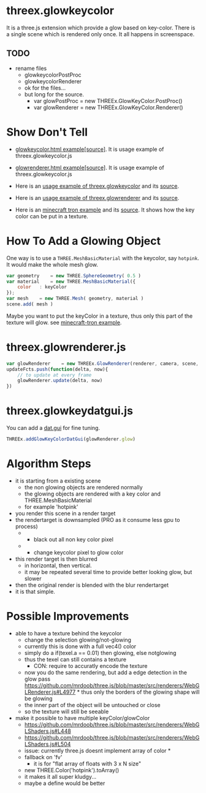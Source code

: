 threex.glowkeycolor
===================

It is a three.js extension which provide a glow based on key-color.
There is a single scene which is rendered only once.
It all happens in screenspace.

## TODO
* rename files
  * glowkeycolorPostProc
  * glowkeycolorRenderer
  * ok for the files...
  * but long for the source.
    * var glowPostProc  = new THREEx.GlowKeyColor.PostProc()
    * var glowRenderer  = new THREEx.GlowKeyColor.Renderer()

Show Don't Tell
===============
* [glowkeycolor.html example](http://jeromeetienne.github.io/threex.glowkeycolor/examples/glowkeycolor.html)[\[source\]](https://github.com/jeromeetienne/threex.glowkeycolor/blob/master/examples/glowkeycolor.html).
It is usage example of threex.glowkeycolor.js
* [glowrenderer.html example](http://jeromeetienne.github.io/threex.glowkeycolor/examples/glowrenderer.html)[\[source\]](https://github.com/jeromeetienne/threex.glowkeycolor/blob/master/examples/glowrenderer.html).
It is usage example of threex.glowkeycolor.js

* Here is an [usage example of threex.glowkeycolor](http://jeromeetienne.github.io/threex.glowkeycolor/examples/glowkeycolor.html) and its [source](https://github.com/jeromeetienne/threex.glowkeycolor/blob/master/examples/glowkeycolor.html).
* Here is an [usage example of threex.glowrenderer](http://jeromeetienne.github.io/threex.glowkeycolor/examples/glowrenderer.html) and its [source](https://github.com/jeromeetienne/threex.glowkeycolor/blob/master/examples/glowrenderer.html).
* Here is an [minecraft tron example](http://jeromeetienne.github.io/threex.glowkeycolor/examples/minecraft_tron.html) and its [source](https://github.com/jeromeetienne/threex.glowkeycolor/blob/master/examples/minecraft_tron.html).
It shows how the key color can be put in a texture.

How To Add a Glowing Object
===========================

One way is to use a ```THREE.MeshBasicMaterial``` with the keycolor, say ```hotpink```.
It would make the whole mesh glow.

```javascript
var geometry	= new THREE.SphereGeometry( 0.5 )
var material	= new THREE.MeshBasicMaterial({
	color	: keyColor
});
var mesh	= new THREE.Mesh( geometry, material )
scene.add( mesh )
```

Maybe you want to put the keyColor in a texture, thus only this part of the texture will 
glow. see [minecraft-tron example](https://github.com/jeromeetienne/threex.glowkeycolor/blob/master/examples/minecraft_tron.html).

threex.glowrenderer.js
======================

```javascript
var glowRenderer	= new THREEx.GlowRenderer(renderer, camera, scene, keyColor, glowColor)
updateFcts.push(function(delta, now){
	// to update at every frame
	glowRenderer.update(delta, now)
})
```

threex.glowkeydatgui.js
=======================

You can add a [dat.gui](https://code.google.com/p/dat-gui/) for fine tuning.

```javascript
THREEx.addGlowKeyColorDatGui(glowRenderer.glow)
```

Algorithm Steps
===============
* it is starting from a existing scene
  * the non glowing objects are rendered normally
  * the glowing objects are rendered with a key color and THREE.MeshBasicMaterial
  * for example 'hotpink'
* you render this scene in a render target
* the rendertarget is downsampled (PRO as it consume less gpu to process)
  * + black out all non key color pixel
  * + change keycolor pixel to glow color 
* this render target is then blurred
  * in horizontal, then vertical. 
  * it may be repeated several time to provide better looking glow, but slower
* then the original render is blended with the blur rendertarget
* it is that simple.


Possible Improvements
=====================
* able to have a texture behind the keycolor
  * change the selection glowing/not-glowing
  * currently this is done with a full vec4() color
  * simply do a if(texel.a == 0.01) then glowing, else notglowing
  * thus the texel can still contains a texture
    * CON: require to accuratly encode the texture
  * now you do the same rendering, but add a edge detection in the glow pass
https://github.com/mrdoob/three.js/blob/master/src/renderers/WebGLRenderer.js#L4977  * thus only the borders of the glowing shape will be glowing
  * the inner part of the object will be untouched or close
  * so the texture will still be seeable
* make it possible to have multiple keyColor/glowColor
  * https://github.com/mrdoob/three.js/blob/master/src/renderers/WebGLShaders.js#L448
  * https://github.com/mrdoob/three.js/blob/master/src/renderers/WebGLShaders.js#L504
  * issue: currently three.js doesnt implement array of color 
    * 
  * fallback on 'fv'
    * it is for "flat array of floats with 3 x N size"
  * new THREE.Color('hotpink').toArray()
  * it makes it all super kludgy...
  * maybe a define would be better
